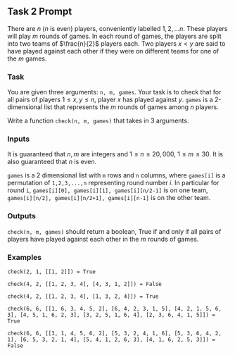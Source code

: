 ## Task 2 Prompt

There are $n$ ($n$ is even) players, conveniently labelled $1, 2, \ldots n$. These players will play $m$ rounds of games. In each round of games, the players are split into two teams of $\frac{n}{2}$ players each. Two players $x < y$ are said to have played against each other if they were on different teams for one of the $m$ games.

### Task

You are given three arguments: `n, m, games`. Your task is to check that for all pairs of players $1 \leq x, y \leq n$, player $x$ has played against $y$. `games` is a 2-dimensional list that represents the $m$ rounds of games among $n$ players.

Write a function `check(n, m, games)` that takes in 3 arguments.

### Inputs

It is guaranteed that $n, m$ are integers and $1 \leq n \leq 20,000$, $1\leq m \leq 30$. It is also guaranteed that $n$ is even.

`games` is a 2 dimensional list with `m` rows and `n` columns, where `games[i]` is a permutation of `1,2,3,...,n` representing round number $i$. In particular for round `i`, `games[i][0], games[i][1], games[i][n/2-1]` is on one team, `games[i][n/2], games[i][n/2+1], games[i][n-1]` is on the other team.

### Outputs

`check(n, m, games)` should return a boolean, True if and only if all pairs of players have played against each other in the $m$ rounds of games.

### Examples

`check(2, 1, [[1, 2]]) = True`

`check(4, 2, [[1, 2, 3, 4], [4, 3, 1, 2]]) = False`

`check(4, 2, [[1, 2, 3, 4], [1, 3, 2, 4]]) = True`

`check(6, 6, [[1, 6, 3, 4, 5, 2], [6, 4, 2, 3, 1, 5], [4, 2, 1, 5, 6, 3], [4, 5, 1, 6, 2, 3], [3, 2, 5, 1, 6, 4], [2, 3, 6, 4, 1, 5]]) = True`

`check(6, 6, [[3, 1, 4, 5, 6, 2], [5, 3, 2, 4, 1, 6], [5, 3, 6, 4, 2, 1], [6, 5, 3, 2, 1, 4], [5, 4, 1, 2, 6, 3], [4, 1, 6, 2, 5, 3]]) = False`
